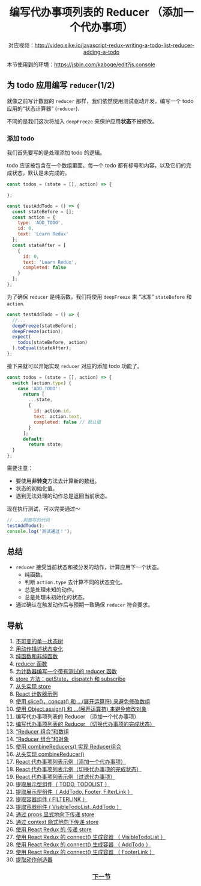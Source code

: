 <h1 align="center">编写代办事项列表的 Reducer （添加一个代办事项）</h1>
<p align="center">对应视频：<a href="http://video.sike.io/javascript-redux-writing-a-todo-list-reducer-adding-a-todo" target="_blank">http://video.sike.io/javascript-redux-writing-a-todo-list-reducer-adding-a-todo</a></p>

本节使用到的环境：https://jsbin.com/kaboqe/edit?js,console

## 为 todo 应用编写 `reducer`(1/2)
就像之前写计数器的 `reducer` 那样，我们依然使用测试驱动开发，编写一个 todo 应用的“状态计算器” (`reducer`).

不同的是我们这次将加入 `deepFreeze` 来保护应用**状态**不被修改。

### 添加 todo
我们首先要写的是处理添加 todo 的逻辑。

todo 应该被包含在一个数组里面。每一个 todo 都有标号和内容，以及它们的完成状态，默认是未完成的。

```js
const todos = (state = [], action) => {

};

const testAddTodo = () => {
  const stateBefore = [];
  const action = {
    type: 'ADD_TODO',
    id: 0,
    text: 'Learn Redux'
  };
  const stateAfter = [
    {
      id: 0,
      text: 'Learn Redux',
      completed: false
    }
  ];
};
```

为了确保 `reducer` 是纯函数，我们将使用 `deepFreeze` 来 “冰冻” `stateBefore` 和 `action`.

```js
const testAddTodo = () => {
  //...
  deepFreeze(stateBefore);
  deepFreeze(action);
  expect(
    todos(stateBefore, action)
  ).toEqual(stateAfter);
};
```

接下来就可以开始实现 `reducer` 对应的添加 todo 功能了。

```js
const todos = (state = [], action) => {
  switch (action.type) {
    case 'ADD_TODO':
      return [
        ...state,
        {
          id: action.id,
          text: action.text,
          completed: false // 默认值
        }
      ];
      default:
        return state;
  }
};
```
需要注意：
- 要使用**非转变**方法去计算新的数组。
- 状态的初始化值。
- 遇到无法处理的动作总是返回当前状态。

现在执行测试，可以完美通过～

```js
// ...前面写的代码
testAddTodo();
console.log('测试通过！');
```

## 总结
- `reducer` 接受当前状态和被分发的动作，计算应用下一个状态。
  - 纯函数。
  - 判断 `action.type` 去计算不同的状态变化。
  - 总是处理未知的动作。
  - 总是处理未初始化的状态。
- 通过确认在触发动作后与预期一致确保 `reducer` 符合要求。

## 导航
1. <a href="1.md">不可变的单一状态树</a>
2. <a href="2.md">用动作描述状态变化</a>
3. <a href="3.md">纯函数和非纯函数</a>
4. <a href="4.md">reducer 函数</a>
5. <a href="5.md">为计数器编写一个带有测试的 reducer 函数</a>
6. <a href="6.md">store 方法：getState，dispatch 和 subscribe</a>
7. <a href="7.md">从头实现 store</a>
8. <a href="8.md">React 计数器示例</a>
9. <a href="9.md">使用 slice()，concat() 和 ...(展开运算符) 来避免修改数组</a>
10. <a href="10.md">使用 Object.assign() 和  ...(展开运算符) 来避免修改对象</a>
11. 编写代办事项列表的 Reducer （添加一个代办事项）
12. <a href="12.md">编写代办事项列表的 Reducer （切换代办事项的完成状态）</a>
13. <a href="13.md">“Reducer 组合”和数组</a>
14. <a href="14.md">“Reducer 组合”和对象</a>
15. <a href="15.md">使用 combineReducers() 实现 Reducer组合</a>
16. <a href="16.md">从头实现 combineReducer() </a>
17. <a href="17.md">React 代办事项列表示例（添加一个代办事项）</a>
18. <a href="18.md">React 代办事项列表示例（切换代办事项的完成状态）</a>
19. <a href="19.md">React 代办事项列表示例（过滤代办事项）</a>
20. <a href="20.md">提取展示型组件（ TODO, TODOLIST ）</a>
21. <a href="21.md">提取展示型组件（ AddTodo, Footer, FilterLink ）</a>
22. <a href="22.md">提取容器组件 ( FILTERLINK ）</a>
23. <a href="23.md">提取容器组件 ( VisibleTodoList, AddTodo ）</a>
24. <a href="24.md">通过 props 显式地向下传递 store</a>
25. <a href="25.md">通过 context 隐式地向下传递 store</a>
26. <a href="26.md">使用 React Redux 的 <Provider> 传递 store</a>
27. <a href="27.md">使用 React Redux 的 connect() 生成容器 （ VisibleTodoList ）</a>
28. <a href="28.md">使用 React Redux 的 connect() 生成容器 （ AddTodo ）</a>
29. <a href="29.md">使用 React Redux 的 connect() 生成容器 （ FooterLink ）</a>
30. <a href="30.md">提取动作创造器</a>

<h3 align="center"><a href="12.md">下一节</a></h3>